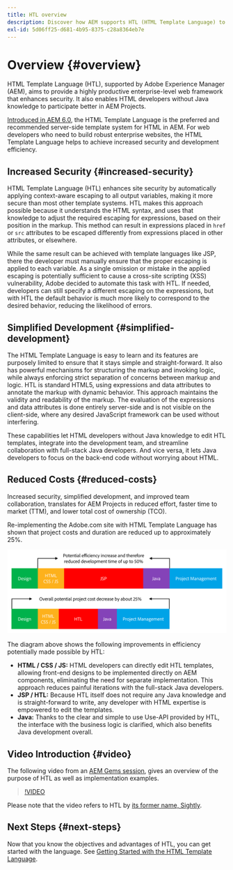 ```yaml
---
title: HTL overview
description: Discover how AEM supports HTL (HTML Template Language) to provide a productive enterprise-level web framework that enhances security. This framework lets HTML developers without Java knowledge to participate better in AEM Projects.
exl-id: 5d06ff25-d681-4b95-8375-c28a8364eb7e
---
```


# Overview {#overview}

HTML Template Language (HTL), supported by Adobe Experience Manager (AEM), aims to provide a highly productive enterprise-level web framework that enhances security. It also enables HTML developers without Java knowledge to participate better in AEM Projects.

[Introduced in AEM 6.0](history.md), the HTML Template Language is the preferred and recommended server-side template system for HTML in AEM. For web developers who need to build robust enterprise websites, the HTML Template Language helps to achieve increased security and development efficiency. 

## Increased Security {#increased-security}

HTML Template Language (HTL) enhances site security by automatically applying context-aware escaping to all output variables, making it more secure than most other template systems. HTL makes this approach possible because it understands the HTML syntax, and uses that knowledge to adjust the required escaping for expressions, based on their position in the markup. This method can result in expressions placed in `href` or `src` attributes to be escaped differently from expressions placed in other attributes, or elsewhere.

While the same result can be achieved with template languages like JSP, there the developer must manually ensure that the proper escaping is applied to each variable. As a single omission or mistake in the applied escaping is potentially sufficient to cause a cross-site scripting (XSS) vulnerability, Adobe decided to automate this task with HTL. If needed, developers can still specify a different escaping on the expressions, but with HTL the default behavior is much more likely to correspond to the desired behavior, reducing the likelihood of errors.

## Simplified Development {#simplified-development}

The HTML Template Language is easy to learn and its features are purposely limited to ensure that it stays simple and straight-forward. It also has powerful mechanisms for structuring the markup and invoking logic, while always enforcing strict separation of concerns between markup and logic. HTL is standard HTML5, using expressions and data attributes to annotate the markup with dynamic behavior. This approach maintains the validity and readability of the markup. The evaluation of the expressions and data attributes is done entirely server-side and is not visible on the client-side, where any desired JavaScript framework can be used without interfering.

These capabilities let HTML developers without Java knowledge to edit HTL templates, integrate into the development team, and streamline collaboration with full-stack Java developers. And vice versa, it lets Java developers to focus on the back-end code without worrying about HTML.

## Reduced Costs {#reduced-costs}

Increased security, simplified development, and improved team collaboration, translates for AEM Projects in reduced effort, faster time to market (TTM), and lower total cost of ownership (TCO).

Re-implementing the Adobe.com site with HTML Template Language has shown that project costs and duration are reduced up to approximately 25%.

![Efficiently increase and cost decrease](assets/chlimage_1.png)

The diagram above shows the following improvements in efficiency potentially made possible by HTL:

* **HTML / CSS / JS:** HTML developers can directly edit HTL templates, allowing front-end designs to be implemented directly on AEM components, eliminating the need for separate implementation. This approach reduces painful iterations with the full-stack Java developers.
* **JSP / HTL:** Because HTL itself does not require any Java knowledge and is straight-forward to write, any developer with HTML expertise is empowered to edit the templates.
* **Java:** Thanks to the clear and simple to use Use-API provided by HTL, the interface with the business logic is clarified, which also benefits Java development overall.

## Video Introduction {#video}

The following video from an [AEM Gems session](https://experienceleague.adobe.com/en/docs/events/experience-manager-gems-recordings/gems2014/aem-introduction-to-htl), gives an overview of the purpose of HTL as well as implementation examples.

>[!VIDEO](https://video.tv.adobe.com/v/19504/?quality=9)

Please note that the video refers to HTL by [its former name, Sightly](history.md).

## Next Steps {#next-steps}

Now that you know the objectives and advantages of HTL, you can get started with the language. See [Getting Started with the HTML Template Language](getting-started.md).
